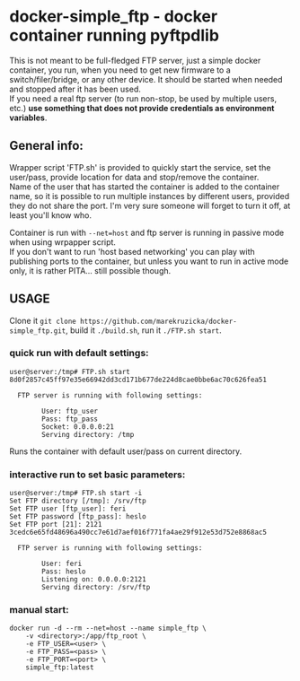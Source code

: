 # docker-simple_ftp - docker container running pyftpdlib
This is not meant to be full-fledged FTP server, just a simple docker container, you run, when you need to get new firmware to a switch/filer/bridge, or any other device.
It should be started when needed and stopped after it has been used.  
If you need a real ftp server (to run non-stop, be used by multiple users, etc.) **use something that does not provide credentials as environment variables**.

## General info:
Wrapper script 'FTP.sh' is provided to quickly start the service, set the user/pass, provide location for data and stop/remove the container.  
Name of the user that has started the container is added to the container name, so it is possible to run multiple instances by different users, provided they do not share the port.
I'm very sure someone will forget to turn it off, at least you'll know who.  

Container is run with `--net=host`  and ftp server is running in passive mode when using wrpapper script.  
If you don't want to run 'host based networking' you can play with publishing ports to the container, but unless you want to run in active mode only, it is rather PITA... still possible though.

## USAGE
Clone it `git clone https://github.com/marekruzicka/docker-simple_ftp.git`, build it `./build.sh`, run it `./FTP.sh start`.

### quick run with default settings:
```
user@server:/tmp# FTP.sh start
8d0f2857c45ff97e35e66942dd3cd171b677de224d8cae0bbe6ac70c626fea51

  FTP server is running with following settings:

        User: ftp_user
        Pass: ftp_pass
        Socket: 0.0.0.0:21
        Serving directory: /tmp
```
Runs the container with default user/pass on current directory.

### interactive run to set basic parameters:
```
user@server:/tmp# FTP.sh start -i
Set FTP directory [/tmp]: /srv/ftp
Set FTP user [ftp_user]: feri
Set FTP password [ftp_pass]: heslo
Set FTP port [21]: 2121
3cedc6e65fd48696a490cc7e61d7aef016f771fa4ae29f912e53d752e8868ac5

  FTP server is running with following settings:

        User: feri
        Pass: heslo
        Listening on: 0.0.0.0:2121
        Serving directory: /srv/ftp
```
### manual start:
```
docker run -d --rm --net=host --name simple_ftp \
    -v <directory>:/app/ftp_root \
    -e FTP_USER=<user> \
    -e FTP_PASS=<pass> \
    -e FTP_PORT=<port> \
    simple_ftp:latest
```

